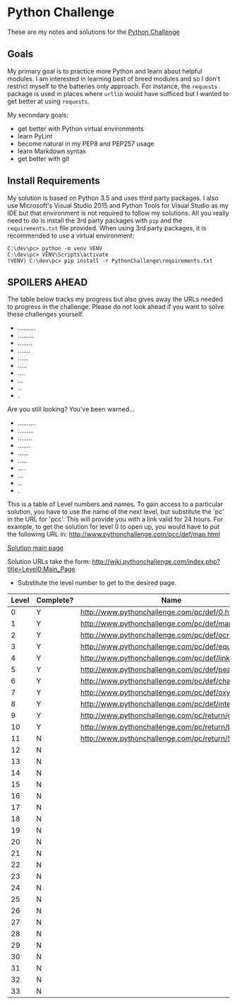 # Python Challenge
These are my notes and solutions for the [Python Challenge](http://www.pythonchallenge.com)

## Goals
My primary goal is to practice more Python and learn about helpful modules.
I am interested in learning best of breed modules and so I don't restrict myself to the batteries only approach.
For instance, the `requests` package is used in places where `urllib` would have sufficed but I wanted to get better at using `requests`.

My secondary goals:
* get better with Python virtual environments
* learn PyLint
* become natural in my PEP8 and PEP257 usage
* learn Markdown syntax
* get better with git

## Install Requirements
My solution is based on Python 3.5 and uses third party packages.
I also use Microsoft's Visual Studio 2015 and Python Tools for Visual Studio as my IDE but that environment is not required to follow my solutions.
All you really need to do is install the 3rd party packages with `pip` and the `requirements.txt` file provided.
When using 3rd party packages, it is recommended to use a virtual environment:

    C:\dev\pc> python -m venv VENV
    C:\dev\pc> VENV\Scripts\activate
    (VENV) C:\dev\pc> pip install -r PythonChallenge\requirements.txt

## **SPOILERS AHEAD**
The table below tracks my progress but also gives away the URLs needed to progress in the challenge.
Please do not look ahead if you want to solve these challenges yourself.

* ..........
* .........
* ........
* .......
* ......
* .....
* ....
* ...
* ..
* .

Are you still looking? You've been warned...

* ..........
* .........
* ........
* .......
* ......
* .....
* ....
* ...
* ..
* .

This is a table of Level numbers and names. To gain access to a particular solution, you
have to use the name of the next level, but substitute the 'pc' in the URL for 'pcc'. This will
provide you with a link valid for 24 hours. For example, to get the solution for level 0 to open up,
you would have to put the following URL in: http://www.pythonchallenge.com/pcc/def/map.html

[Solution main page](http://wiki.pythonchallenge.com/index.php?title=Main_Page)

Solution URLs take the form:
http://wiki.pythonchallenge.com/index.php?title=Level0:Main_Page
* Substitute the level number to get to the desired page.


Level | Complete? | Name
------- | --------- | ----
0 | Y | http://www.pythonchallenge.com/pc/def/0.html
1 | Y | http://www.pythonchallenge.com/pc/def/map.html
2 | Y | http://www.pythonchallenge.com/pc/def/ocr.html
3 | Y | http://www.pythonchallenge.com/pc/def/equality.html
4 | Y | http://www.pythonchallenge.com/pc/def/linkedlist.php
5 | Y | http://www.pythonchallenge.com/pc/def/peak.html
6 | Y | http://www.pythonchallenge.com/pc/def/channel.html
7 | Y | http://www.pythonchallenge.com/pc/def/oxygen.html
8 | Y | http://www.pythonchallenge.com/pc/def/integrity.html
9 | Y | http://www.pythonchallenge.com/pc/return/good.html
10 | Y | http://www.pythonchallenge.com/pc/return/bull.html
11 | N | http://www.pythonchallenge.com/pc/return/5808.html
12 | N | 
13 | N | 
14 | N | 
15 | N | 
16 | N | 
17 | N | 
18 | N | 
19 | N | 
20 | N | 
21 | N | 
22 | N | 
23 | N | 
24 | N | 
25 | N | 
26 | N | 
27 | N | 
28 | N | 
29 | N | 
30 | N | 
31 | N | 
32 | N | 
33 | N | 
